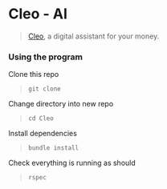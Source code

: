 # Cleo - AI

> [Cleo](https://www.meetcleo.com/), a digital assistant for your money.

### Using the program

Clone this repo  
> `git clone `

Change directory into new repo  
> `cd Cleo`

Install dependencies  
> `bundle install`

Check everything is running as should  
> `rspec`

